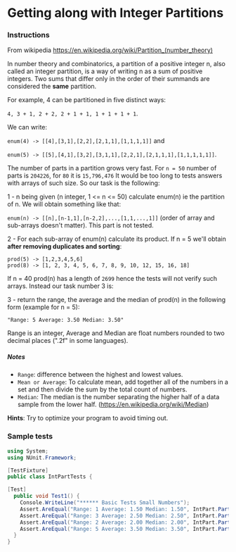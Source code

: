 # Getting along with Integer Partitions

### Instructions
From wikipedia https://en.wikipedia.org/wiki/Partition_(number_theory)

In number theory and combinatorics, a partition of a positive integer n, also called an integer partition, is a way of 
writing n as a sum of positive integers. Two sums that differ only in the order of their summands are considered the 
**same** partition.

For example, 4 can be partitioned in five distinct ways:

`4, 3 + 1, 2 + 2, 2 + 1 + 1, 1 + 1 + 1 + 1`.

We can write:

`enum(4) -> [[4],[3,1],[2,2],[2,1,1],[1,1,1,1]]` and

`enum(5) -> [[5],[4,1],[3,2],[3,1,1],[2,2,1],[2,1,1,1],[1,1,1,1,1]]`.

The number of parts in a partition grows very fast. For `n = 50` number of parts is `204226`, for `80` it 
is `15,796,476` It would be too long to tests answers with arrays of such size. So our task is the following:

1 - n being given (n integer, 1 <= n <= 50) calculate enum(n) ie the partition of n. We will obtain something like that:

`enum(n) -> [[n],[n-1,1],[n-2,2],...,[1,1,...,1]]` (order of array and sub-arrays doesn't matter). This part is not 
tested.

2 - For each sub-array of enum(n) calculate its product. If n = 5 we'll obtain **after removing duplicates and 
sorting**:
```
prod(5) -> [1,2,3,4,5,6]
prod(8) -> [1, 2, 3, 4, 5, 6, 7, 8, 9, 10, 12, 15, 16, 18]
```

If n = 40 prod(n) has a length of `2699` hence the tests will not verify such arrays. Instead our task number 3 is:

3 - return the range, the average and the median of prod(n) in the following form (example for n = 5):

`"Range: 5 Average: 3.50 Median: 3.50"`

Range is an integer, Average and Median are float numbers rounded to two decimal places (".2f" in some languages).

##### Notes
* `Range`: difference between the highest and lowest values.
* `Mean or Average`: To calculate mean, add together all of the numbers in a set and then divide the sum by the total 
count of numbers.
* `Median`: The median is the number separating the higher half of a data sample from the lower half. 
(https://en.wikipedia.org/wiki/Median)

**Hints**: Try to optimize your program to avoid timing out.

### Sample tests
```csharp
using System;
using NUnit.Framework;

[TestFixture]
public class IntPartTests {

[Test]
  public void Test1() {
    Console.WriteLine("****** Basic Tests Small Numbers");    
    Assert.AreEqual("Range: 1 Average: 1.50 Median: 1.50", IntPart.Part(2));
    Assert.AreEqual("Range: 3 Average: 2.50 Median: 2.50", IntPart.Part(4));
    Assert.AreEqual("Range: 2 Average: 2.00 Median: 2.00", IntPart.Part(3));
    Assert.AreEqual("Range: 5 Average: 3.50 Median: 3.50", IntPart.Part(5));
  }
}

```